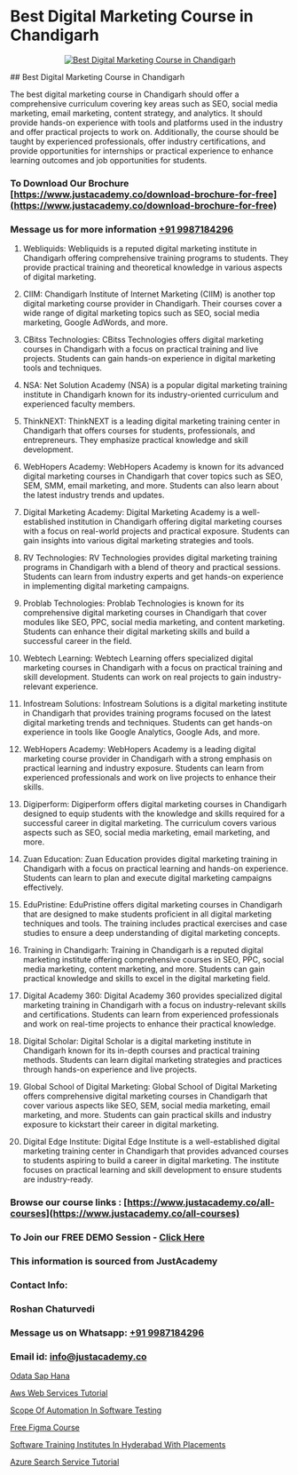 # Best Digital Marketing Course in Chandigarh

<p align="center">
  <a href="https://justacademy.co/course-detail/digital-marketing">
    <img src="https://justacademy.co/storage2/course_image/1676636720_course_image.webp" alt="Best Digital Marketing Course in Chandigarh">
  </a>
</p>
## Best Digital Marketing Course in Chandigarh

The best digital marketing course in Chandigarh should offer a comprehensive curriculum covering key areas such as SEO, social media marketing, email marketing, content strategy, and analytics. It should provide hands-on experience with tools and platforms used in the industry and offer practical projects to work on. Additionally, the course should be taught by experienced professionals, offer industry certifications, and provide opportunities for internships or practical experience to enhance learning outcomes and job opportunities for students.
### To Download Our Brochure [https://www.justacademy.co/download-brochure-for-free](https://www.justacademy.co/download-brochure-for-free)
### Message us for more information [+91 9987184296](https://api.whatsapp.com/send?phone=919987184296)
1) Webliquids: Webliquids is a reputed digital marketing institute in Chandigarh offering comprehensive training programs to students. They provide practical training and theoretical knowledge in various aspects of digital marketing.

2) CIIM: Chandigarh Institute of Internet Marketing (CIIM) is another top digital marketing course provider in Chandigarh. Their courses cover a wide range of digital marketing topics such as SEO, social media marketing, Google AdWords, and more.

3) CBitss Technologies: CBitss Technologies offers digital marketing courses in Chandigarh with a focus on practical training and live projects. Students can gain hands-on experience in digital marketing tools and techniques.

4) NSA: Net Solution Academy (NSA) is a popular digital marketing training institute in Chandigarh known for its industry-oriented curriculum and experienced faculty members.

5) ThinkNEXT: ThinkNEXT is a leading digital marketing training center in Chandigarh that offers courses for students, professionals, and entrepreneurs. They emphasize practical knowledge and skill development.

6) WebHopers Academy: WebHopers Academy is known for its advanced digital marketing courses in Chandigarh that cover topics such as SEO, SEM, SMM, email marketing, and more. Students can also learn about the latest industry trends and updates.

7) Digital Marketing Academy: Digital Marketing Academy is a well-established institution in Chandigarh offering digital marketing courses with a focus on real-world projects and practical exposure. Students can gain insights into various digital marketing strategies and tools.

8) RV Technologies: RV Technologies provides digital marketing training programs in Chandigarh with a blend of theory and practical sessions. Students can learn from industry experts and get hands-on experience in implementing digital marketing campaigns.

9) Problab Technologies: Problab Technologies is known for its comprehensive digital marketing courses in Chandigarh that cover modules like SEO, PPC, social media marketing, and content marketing. Students can enhance their digital marketing skills and build a successful career in the field.

10) Webtech Learning: Webtech Learning offers specialized digital marketing courses in Chandigarh with a focus on practical training and skill development. Students can work on real projects to gain industry-relevant experience.

11) Infostream Solutions: Infostream Solutions is a digital marketing institute in Chandigarh that provides training programs focused on the latest digital marketing trends and techniques. Students can get hands-on experience in tools like Google Analytics, Google Ads, and more.

12) WebHopers Academy: WebHopers Academy is a leading digital marketing course provider in Chandigarh with a strong emphasis on practical learning and industry exposure. Students can learn from experienced professionals and work on live projects to enhance their skills.

13) Digiperform: Digiperform offers digital marketing courses in Chandigarh designed to equip students with the knowledge and skills required for a successful career in digital marketing. The curriculum covers various aspects such as SEO, social media marketing, email marketing, and more.

14) Zuan Education: Zuan Education provides digital marketing training in Chandigarh with a focus on practical learning and hands-on experience. Students can learn to plan and execute digital marketing campaigns effectively.

15) EduPristine: EduPristine offers digital marketing courses in Chandigarh that are designed to make students proficient in all digital marketing techniques and tools. The training includes practical exercises and case studies to ensure a deep understanding of digital marketing concepts.

16) Training in Chandigarh: Training in Chandigarh is a reputed digital marketing institute offering comprehensive courses in SEO, PPC, social media marketing, content marketing, and more. Students can gain practical knowledge and skills to excel in the digital marketing field.

17) Digital Academy 360: Digital Academy 360 provides specialized digital marketing training in Chandigarh with a focus on industry-relevant skills and certifications. Students can learn from experienced professionals and work on real-time projects to enhance their practical knowledge.

18) Digital Scholar: Digital Scholar is a digital marketing institute in Chandigarh known for its in-depth courses and practical training methods. Students can learn digital marketing strategies and practices through hands-on experience and live projects.

19) Global School of Digital Marketing: Global School of Digital Marketing offers comprehensive digital marketing courses in Chandigarh that cover various aspects like SEO, SEM, social media marketing, email marketing, and more. Students can gain practical skills and industry exposure to kickstart their career in digital marketing.

20) Digital Edge Institute: Digital Edge Institute is a well-established digital marketing training center in Chandigarh that provides advanced courses to students aspiring to build a career in digital marketing. The institute focuses on practical learning and skill development to ensure students are industry-ready.

### Browse our course links : [https://www.justacademy.co/all-courses](https://www.justacademy.co/all-courses) 
### To Join our FREE DEMO Session - [Click Here](https://www.justacademy.co/register-for-course-demo)


### This information is sourced from JustAcademy
### Contact Info:
### Roshan Chaturvedi
### Message us on Whatsapp: [+91 9987184296](https://api.whatsapp.com/send?phone=919987184296)
### Email id: [info@justacademy.co](mailto:info@justacademy.co)
                
[Odata Sap Hana](https://www.linkedin.com/pulse/odata-sap-hana-justacademy-ahmedabad-vhcoc/)

[Aws Web Services Tutorial](https://www.linkedin.com/pulse/aws-web-services-tutorial-software-training-mountain-view-dcuhe?trackingId=vheMQcweoWZTlaVBcHllBA%3D%3D&lipi=urn%3Ali%3Apage%3Aorganization_admin_admin_feed_index%3B396a4c81-0a90-47a5-ad5c-c37fd268bc2b)

[Scope Of Automation In Software Testing](https://medium.com/@surajvaishnav5015/scope-of-automation-in-software-testing-29c3703710f2)

[Free Figma Course](https://medium.com/@mistersumit961/free-figma-course-50309198bfcd)

[Software Training Institutes In Hyderabad With Placements](https://justacademyin.github.io/justacademy/software-training-institutes-in-hyderabad-with-placements)

[Azure Search Service Tutorial](https://justacademyin.github.io/justacademy/azure-search-service-tutorial)

